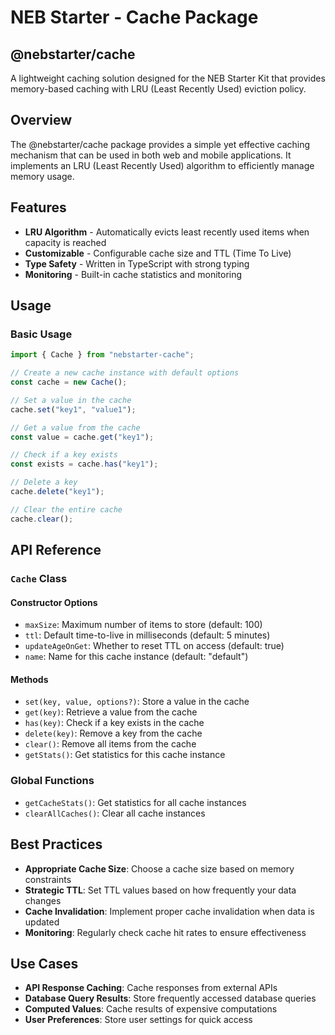 # NEB Starter - Cache Package

## @nebstarter/cache

A lightweight caching solution designed for the NEB Starter Kit that provides memory-based caching with LRU (Least Recently Used) eviction policy.

## Overview

The @nebstarter/cache package provides a simple yet effective caching mechanism that can be used in both web and mobile applications. It implements an LRU (Least Recently Used) algorithm to efficiently manage memory usage.

## Features

- **LRU Algorithm** - Automatically evicts least recently used items when capacity is reached
- **Customizable** - Configurable cache size and TTL (Time To Live)
- **Type Safety** - Written in TypeScript with strong typing
- **Monitoring** - Built-in cache statistics and monitoring

## Usage

### Basic Usage

```typescript
import { Cache } from "nebstarter-cache";

// Create a new cache instance with default options
const cache = new Cache();

// Set a value in the cache
cache.set("key1", "value1");

// Get a value from the cache
const value = cache.get("key1");

// Check if a key exists
const exists = cache.has("key1");

// Delete a key
cache.delete("key1");

// Clear the entire cache
cache.clear();
```

## API Reference

### `Cache` Class

#### Constructor Options

- `maxSize`: Maximum number of items to store (default: 100)
- `ttl`: Default time-to-live in milliseconds (default: 5 minutes)
- `updateAgeOnGet`: Whether to reset TTL on access (default: true)
- `name`: Name for this cache instance (default: "default")

#### Methods

- `set(key, value, options?)`: Store a value in the cache
- `get(key)`: Retrieve a value from the cache
- `has(key)`: Check if a key exists in the cache
- `delete(key)`: Remove a key from the cache
- `clear()`: Remove all items from the cache
- `getStats()`: Get statistics for this cache instance

### Global Functions

- `getCacheStats()`: Get statistics for all cache instances
- `clearAllCaches()`: Clear all cache instances

## Best Practices

- **Appropriate Cache Size**: Choose a cache size based on memory constraints
- **Strategic TTL**: Set TTL values based on how frequently your data changes
- **Cache Invalidation**: Implement proper cache invalidation when data is updated
- **Monitoring**: Regularly check cache hit rates to ensure effectiveness

## Use Cases

- **API Response Caching**: Cache responses from external APIs
- **Database Query Results**: Store frequently accessed database queries
- **Computed Values**: Cache results of expensive computations
- **User Preferences**: Store user settings for quick access
